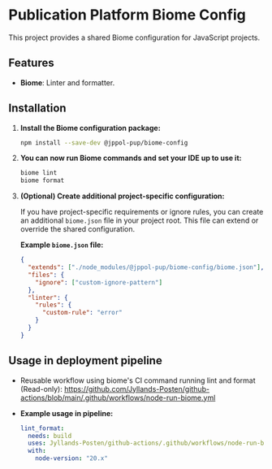 # Publication Platform Biome Config

This project provides a shared Biome configuration for JavaScript projects.

## Features

- **Biome**: Linter and formatter.

## Installation

1. **Install the Biome configuration package:**

   ```sh
   npm install --save-dev @jppol-pup/biome-config
   ```

2. **You can now run Biome commands and set your IDE up to use it:**

   ```sh
   biome lint
   biome format
   ```

3. **(Optional) Create additional project-specific configuration:**

   If you have project-specific requirements or ignore rules, you can create an additional `biome.json` file in your project root. This file can extend or override the shared configuration.

   **Example `biome.json` file:**

   ```json
   {
     "extends": ["./node_modules/@jppol-pup/biome-config/biome.json"],
     "files": {
       "ignore": ["custom-ignore-pattern"]
     },
     "linter": {
       "rules": {
         "custom-rule": "error"
       }
     }
   }
   ```

## Usage in deployment pipeline

- Reusable workflow using biome's CI command running lint and format (Read-only): https://github.com/Jyllands-Posten/github-actions/blob/main/.github/workflows/node-run-biome.yml

- **Example usage in pipeline:**

  ```yml
  lint_format:
    needs: build
    uses: Jyllands-Posten/github-actions/.github/workflows/node-run-biome.yml@v1.3.6
    with:
      node-version: "20.x"
  ```
